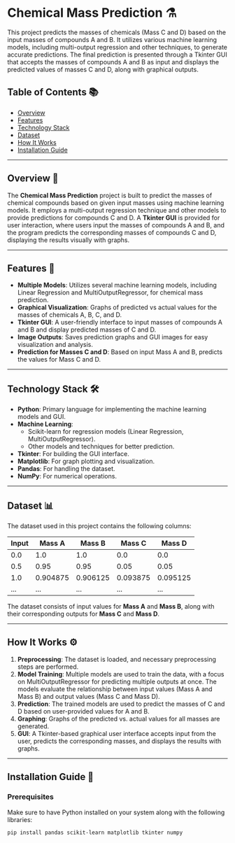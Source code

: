# **Chemical Mass Prediction** ⚗️

This project predicts the masses of chemicals (Mass C and D) based on the input masses of compounds A and B. It utilizes various machine learning models, including multi-output regression and other techniques, to generate accurate predictions. The final prediction is presented through a Tkinter GUI that accepts the masses of compounds A and B as input and displays the predicted values of masses C and D, along with graphical outputs.

## **Table of Contents** 📚

- [Overview](#overview)
- [Features](#features)
- [Technology Stack](#technology-stack)
- [Dataset](#dataset)
- [How It Works](#how-it-works)
- [Installation Guide](#installation-guide)


---

## **Overview** 🌟

The **Chemical Mass Prediction** project is built to predict the masses of chemical compounds based on given input masses using machine learning models. It employs a multi-output regression technique and other models to provide predictions for compounds C and D. A **Tkinter GUI** is provided for user interaction, where users input the masses of compounds A and B, and the program predicts the corresponding masses of compounds C and D, displaying the results visually with graphs.

---

## **Features** 🚀

- **Multiple Models**: Utilizes several machine learning models, including Linear Regression and MultiOutputRegressor, for chemical mass prediction.
- **Graphical Visualization**: Graphs of predicted vs actual values for the masses of chemicals A, B, C, and D.
- **Tkinter GUI**: A user-friendly interface to input masses of compounds A and B and display predicted masses of C and D.
- **Image Outputs**: Saves prediction graphs and GUI images for easy visualization and analysis.
- **Prediction for Masses C and D**: Based on input Mass A and B, predicts the values for Mass C and D.

---

## **Technology Stack** 🛠️

- **Python**: Primary language for implementing the machine learning models and GUI.
- **Machine Learning**: 
  - Scikit-learn for regression models (Linear Regression, MultiOutputRegressor).
  - Other models and techniques for better prediction.
- **Tkinter**: For building the GUI interface.
- **Matplotlib**: For graph plotting and visualization.
- **Pandas**: For handling the dataset.
- **NumPy**: For numerical operations.

---

## **Dataset** 📊

The dataset used in this project contains the following columns:

| Input  | Mass A | Mass B | Mass C | Mass D |
|--------|--------|--------|--------|--------|
| 0.0    | 1.0    | 1.0    | 0.0    | 0.0    |
| 0.5    | 0.95   | 0.95   | 0.05   | 0.05   |
| 1.0    | 0.904875 | 0.906125 | 0.093875 | 0.095125 |
| ...    | ...    | ...    | ...    | ...    |

The dataset consists of input values for **Mass A** and **Mass B**, along with their corresponding outputs for **Mass C** and **Mass D**.

---

## **How It Works** ⚙️

1. **Preprocessing**: The dataset is loaded, and necessary preprocessing steps are performed.
2. **Model Training**: Multiple models are used to train the data, with a focus on MultiOutputRegressor for predicting multiple outputs at once. The models evaluate the relationship between input values (Mass A and Mass B) and output values (Mass C and Mass D).
3. **Prediction**: The trained models are used to predict the masses of C and D based on user-provided values for A and B.
4. **Graphing**: Graphs of the predicted vs. actual values for all masses are generated.
5. **GUI**: A Tkinter-based graphical user interface accepts input from the user, predicts the corresponding masses, and displays the results with graphs.

---

## **Installation Guide** 🔧

### Prerequisites
Make sure to have Python installed on your system along with the following libraries:

```bash
pip install pandas scikit-learn matplotlib tkinter numpy
